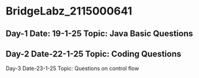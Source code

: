# BridgeLabz_2115000641
Day-1
Date: 19-1-25
Topic: Java Basic Questions
----------------------------------------------------------------------------------------------------------------------------------------------------------------
Day-2
Date-22-1-25
Topic: Coding Questions
----------------------------------------------------------------------------------------------------------------------------------------------------------------
Day-3
Date-23-1-25
Topic: Questions on control flow

